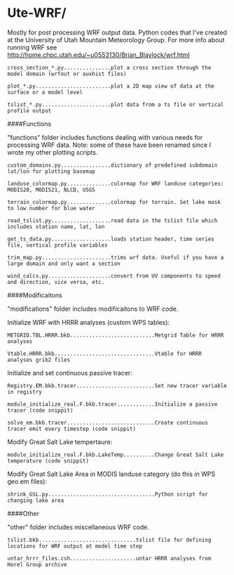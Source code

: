 Ute-WRF/
==============

Mostly for post processing WRF output data.
Python codes that I've created at the University of Utah Mountain Meteorology Group.
For more info about running WRF see <http://home.chpc.utah.edu/~u0553130/Brian_Blaylock/wrf.html>

    cross_section_*.py...............plot a cross section through the model domain (wrfout or auxhist files)
    
    plot_*.py........................plot a 2D map view of data at the surface or a model level
    
    tslist_*.py......................plot data from a ts file or vertical profile output
    
    


####Functions

"functions" folder includes functions dealing with various needs for processing WRF data. Note: some of these have been renamed since I wrote my other plotting scripts.

    custom_domains.py................dictionary of predefined subdomain lat/lon for plotting basemap
    
    landuse_colormap.py..............colormap for WRF landuse categories: MODIS20, MODIS21, NLCD, USGS
    
    terrain_colormap.py..............colormap for terrain. Set lake mask to low number for blue water
    
    read_tslist.py...................read data in the tslist file which includes station name, lat, lon
    
    get_ts_data.py...................loads station header, time series file, vertical profile variables
    
    trim_map.py......................trims wrf data. Useful if you have a large domain and only want a section
    
    wind_calcs.py....................convert from UV components to speed and direction, vice versa, etc.

####Modificaitons

"modifications" folder includes modificaitons to WRF code.

  Initialize WRF with HRRR analyses (custom WPS tables):
  
    METGRID.TBL.HRRR.bkb...........................Metgrid Table for HRRR analyses
    
    Vtable.HRRR.bkb................................Vtable for HRRR analyses grib2 files
    
    
  Initialize and set continuous passive tracer:
  
    Registry.EM.bkb.tracer.........................Set new tracer variable in registry
    
    module_initialize_real.F.bkb.tracer............Initialize a passive tracer (code snippit)
    
    solve_em.bkb.tracer............................Create continuous tracer emit every timestep (code snippit)
    
  Modify Great Salt Lake tempertaure:
  
    module_initialize_real.F.bkb.LakeTemp..........Change Great Salt Lake temperature (code snippit)
    
  Modify Great Salt Lake Area in MODIS landuse category (do this in WPS geo.em files):
  
    shrink_GSL.py..................................Python script for changing lake area
    
####Other

"other" folder includes miscellaneous WRF code.
    
    tslist.bkb...............................tslist file for defining locations for WRF output at model time step
    
    untar_hrrr_files.csh.....................untar HRRR analyses from Horel Group archive
